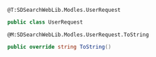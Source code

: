 ```
@T:SDSearchWebLib.Modles.UserRequest
```
```csharp
public class UserRequest
```
```
@M:SDSearchWebLib.Modles.UserRequest.ToString
```
```csharp
public override string ToString()
```
